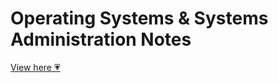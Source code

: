 # Operating Systems & Systems Administration Notes
[View here 💗](https://cs-362-cs-441.vercel.app/)
